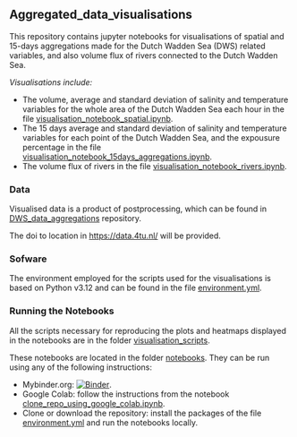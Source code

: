 ## Aggregated_data_visualisations
This repository contains jupyter notebooks for visualisations of spatial and 15-days aggregations made for the Dutch Wadden Sea (DWS) related variables, and also volume flux of rivers connected to the Dutch Wadden Sea.

*Visualisations include:*
- The volume, average and standard deviation of salinity and temperature variables for the whole area of the Dutch Wadden Sea each hour in the file [visualisation_notebook_spatial.ipynb](https://github.com/LOCO-EX/Aggregated_data_visualisations/blob/main/notebooks/visualisation_notebook_spatial.ipynb).
- The 15 days average and standard deviation of salinity and temperature variables for each point of the Dutch Wadden Sea, and the expousure percentage in the file [visualisation_notebook_15days_aggregations.ipynb](https://github.com/LOCO-EX/Aggregated_data_visualisations/blob/main/notebooks/visualisation_notebook_15days_aggregations.ipynb).
- The volume flux of rivers in the file [visualisation_notebook_rivers.ipynb](https://github.com/LOCO-EX/Aggregated_data_visualisations/blob/main/notebooks/visualisation_notebook_rivers.ipynb).

### Data

Visualised data is a product of postprocessing, which can be found in [DWS_data_aggregations](https://github.com/LOCO-EX/DWS_data_aggregations) repository.

The doi to location in https://data.4tu.nl/ will be provided.

### Sofware
The environment employed for the scripts used for the visualisations is based on Python v3.12 and can be found in the file [environment.yml](https://github.com/LOCO-EX/Aggregated_data_visualisations/blob/main/environment.yml).


### Running the Notebooks
All the scripts necessary for reproducing the plots and heatmaps displayed in the notebooks are in the folder [visualisation_scripts](https://github.com/LOCO-EX/Aggregated_data_visualisations/tree/main/visualisation_scripts). 

These notebooks are located in the folder [notebooks](https://github.com/LOCO-EX/Aggregated_data_visualisations/tree/main/notebooks). They can be run using any of the following instructions:
- Mybinder.org: [![Binder](https://mybinder.org/badge_logo.svg)](https://mybinder.org/v2/gh/LOCO-EX/Aggregated_data_visualisations/main).
- Google Colab: follow the instructions from the notebook [clone_repo_using_google_colab.ipynb](https://github.com/LOCO-EX/Aggregated_data_visualisations/blob/main/clone_repo_using_google_colab.ipynb).
- Clone or download the repository: install the packages of the file [environment.yml](https://github.com/LOCO-EX/Aggregated_data_visualisations/blob/main/environment.yml) and run the notebooks locally.
